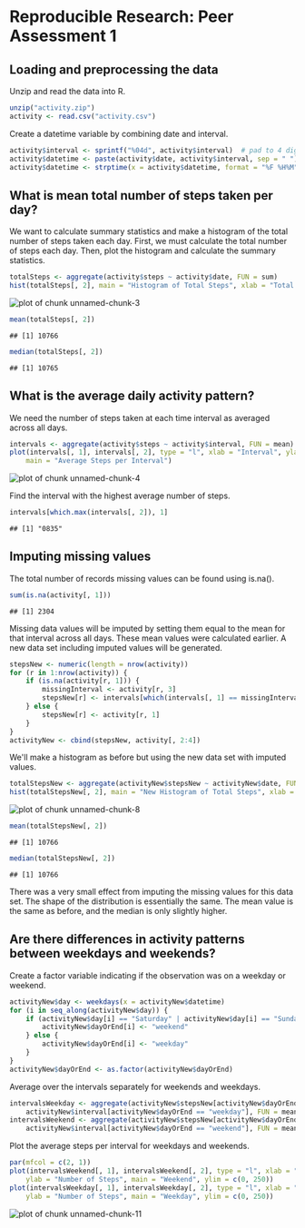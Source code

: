 # Reproducible Research: Peer Assessment 1


## Loading and preprocessing the data

Unzip and read the data into R.

```r
unzip("activity.zip")
activity <- read.csv("activity.csv")
```


Create a datetime variable by combining date and interval.

```r
activity$interval <- sprintf("%04d", activity$interval)  # pad to 4 digits
activity$datetime <- paste(activity$date, activity$interval, sep = " ")
activity$datetime <- strptime(x = activity$datetime, format = "%F %H%M")
```


## What is mean total number of steps taken per day?

We want to calculate summary statistics and make a histogram of the total number of steps taken each day. First, we must calculate the total number of steps each day. Then, plot the histogram and calculate the summary statistics.


```r
totalSteps <- aggregate(activity$steps ~ activity$date, FUN = sum)
hist(totalSteps[, 2], main = "Histogram of Total Steps", xlab = "Total Steps in a Day")
```

![plot of chunk unnamed-chunk-3](figure/unnamed-chunk-3.png) 

```r
mean(totalSteps[, 2])
```

```
## [1] 10766
```

```r
median(totalSteps[, 2])
```

```
## [1] 10765
```


## What is the average daily activity pattern?

We need the number of steps taken at each time interval as averaged across all days.

```r
intervals <- aggregate(activity$steps ~ activity$interval, FUN = mean)
plot(intervals[, 1], intervals[, 2], type = "l", xlab = "Interval", ylab = "Steps", 
    main = "Average Steps per Interval")
```

![plot of chunk unnamed-chunk-4](figure/unnamed-chunk-4.png) 


Find the interval with the highest average number of steps.

```r
intervals[which.max(intervals[, 2]), 1]
```

```
## [1] "0835"
```


## Imputing missing values

The total number of records missing values can be found using is.na().

```r
sum(is.na(activity[, 1]))
```

```
## [1] 2304
```


Missing data values will be imputed by setting them equal to the mean for that interval across all days. These mean values were calculated earlier. A new data set including imputed values will be generated.

```r
stepsNew <- numeric(length = nrow(activity))
for (r in 1:nrow(activity)) {
    if (is.na(activity[r, 1])) {
        missingInterval <- activity[r, 3]
        stepsNew[r] <- intervals[which(intervals[, 1] == missingInterval), 2]
    } else {
        stepsNew[r] <- activity[r, 1]
    }
}
activityNew <- cbind(stepsNew, activity[, 2:4])
```


We'll make a histogram as before but using the new data set with imputed values.


```r
totalStepsNew <- aggregate(activityNew$stepsNew ~ activityNew$date, FUN = sum)
hist(totalStepsNew[, 2], main = "New Histogram of Total Steps", xlab = "Total Steps in a Day")
```

![plot of chunk unnamed-chunk-8](figure/unnamed-chunk-8.png) 

```r
mean(totalStepsNew[, 2])
```

```
## [1] 10766
```

```r
median(totalStepsNew[, 2])
```

```
## [1] 10766
```


There was a very small effect from imputing the missing values for this data set. The shape of the distribution is essentially the same. The mean value is the same as before, and the median is only slightly higher.

## Are there differences in activity patterns between weekdays and weekends?

Create a factor variable indicating if the observation was on a weekday or weekend.

```r
activityNew$day <- weekdays(x = activityNew$datetime)
for (i in seq_along(activityNew$day)) {
    if (activityNew$day[i] == "Saturday" | activityNew$day[i] == "Sunday") {
        activityNew$dayOrEnd[i] <- "weekend"
    } else {
        activityNew$dayOrEnd[i] <- "weekday"
    }
}
activityNew$dayOrEnd <- as.factor(activityNew$dayOrEnd)
```


Average over the intervals separately for weekends and weekdays.


```r
intervalsWeekday <- aggregate(activityNew$stepsNew[activityNew$dayOrEnd == "weekday"] ~ 
    activityNew$interval[activityNew$dayOrEnd == "weekday"], FUN = mean)
intervalsWeekend <- aggregate(activityNew$stepsNew[activityNew$dayOrEnd == "weekend"] ~ 
    activityNew$interval[activityNew$dayOrEnd == "weekend"], FUN = mean)
```


Plot the average steps per interval for weekdays and weekends.


```r
par(mfcol = c(2, 1))
plot(intervalsWeekend[, 1], intervalsWeekend[, 2], type = "l", xlab = "Interval", 
    ylab = "Number of Steps", main = "Weekend", ylim = c(0, 250))
plot(intervalsWeekday[, 1], intervalsWeekday[, 2], type = "l", xlab = "Interval", 
    ylab = "Number of Steps", main = "Weekday", ylim = c(0, 250))
```

![plot of chunk unnamed-chunk-11](figure/unnamed-chunk-11.png) 

